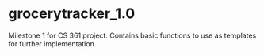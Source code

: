 # grocerytracker_1.0
Milestone 1 for CS 361 project. Contains basic functions to use as templates for further implementation.
